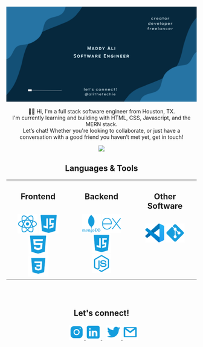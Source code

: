 ![Github Banner](https://github.com/maddyali/readme-assets/blob/main/profile-images/banner.png)
<p align="center">
👋🏽 Hi, I'm a full stack software engineer from Houston, TX.
<br>
I'm currently learning and building with HTML, CSS, Javascript, and the MERN stack. 
<br>
Let’s chat! Whether you're looking to collaborate, or just have a conversation with a good friend you haven’t met yet, get in touch!
</p>
<div align="center">
  <img src="https://github-readme-streak-stats.herokuapp.com/?user=maddyali&hide_border=true&currStreakNum=c9d1d9&ring=ffffff&background=0d1117&sideLabels=ffffff&sideNums=ffffff&fire=149ddd&currStreakLabel=c9d1d9&dates=0d1117">
</div>


<!---
maddyali/maddyali is a ✨ special ✨ repository because its `README.md` (this file) appears on your GitHub profile.
You can click the Preview link to take a look at your changes.
--->

<!-- LANGUAGES & TOOLS -->
<h2 align="center" color="white">Languages & Tools</h2>
<div align="center">
  <table>
    <tr>
      <td valign="top" width="33.3333%">
        <h2 align="center" color="white">Frontend </h2>
          <br>
          <div align="center">
            <img src="https://github.com/maddyali/readme-assets/blob/main/profile-images/tech-stack/react.svg" alt="React" height="52" />
            <img src="https://github.com/maddyali/readme-assets/blob/main/profile-images/tech-stack/javascript.svg" alt="Javascript" height="52" />
            <img src="https://github.com/maddyali/readme-assets/blob/main/profile-images/tech-stack/html5.svg" alt="HTML5" height="52" />
            <br>
            <img src="https://github.com/maddyali/readme-assets/blob/main/profile-images/tech-stack/css3.svg" alt="css3" height="55" />
          </div>
      </td>
      <td valign="top" width="33.3333%">
        <h2 align="center" color="white">Backend </h2>
          <br>
          <div align="center">
            <img src="https://github.com/maddyali/readme-assets/blob/main/profile-images/tech-stack/mongodb.svg" alt="MongoDB" height="50" />
            <img src="https://github.com/maddyali/readme-assets/blob/main/profile-images/tech-stack/express-js.svg" alt="ExpressJS" height="50" />
            <img src="https://github.com/maddyali/readme-assets/blob/main/profile-images/tech-stack/javascript.svg" alt="Javascript" height="50" />
            <br>
            <img src="https://github.com/maddyali/readme-assets/blob/main/profile-images/tech-stack/node-js.svg" alt="NodeJS" height="50" />
          </div>
      </td>
      <td valign="top" width="33.3333%">
        <h2 align="center" color="white">Other Software </h2>
          <br>
          <div align="center"> 
           <img src="https://github.com/maddyali/readme-assets/blob/main/profile-images/tech-stack/vscode.svg" alt="VScode" height="50" />
             <img src="https://github.com/maddyali/readme-assets/blob/main/profile-images/tech-stack/git.svg" alt="Git" height="50" />
          </div>
      </td>
    </tr>
  </table>
</div>
<br />
<br />
<!-- CONTACT -->
<h2 align="center" color="white">Let's connect!</h2>
<p align="center">
  <a href="https://www.instagram.com/alithetechie/" target="_blank">
    <img
      src="https://github.com/maddyali/readme-assets/blob/main/profile-images/socials/instagram.svg"
      alt="Instagram"
      width="40px"
      style="padding-left: 10px"
    />
  </a>

  <a href="https://www.linkedin.com/in/maddyali/" target="_blank">
    <img
      src="https://github.com/maddyali/readme-assets/blob/main/profile-images/socials/linkedin.svg"
      alt="Linkedin"
      width="40px"
    />
  </a>

  <a href="https://twitter.com/alithetechie" target="_blank">
    <img
      src="https://github.com/maddyali/readme-assets/blob/main/profile-images/socials/twitter.svg"
      alt="Twitter"
      width="40px"
      style="padding-left: 10px"
    />
  </a>

  <a href="mailto:maddyoali@gmail.com" target="_blank">
    <img
      src="https://github.com/maddyali/readme-assets/blob/main/profile-images/socials/gmail.svg"
      alt="email: maddyoali@gmail.com"
      width="40px"
    />
  </a>
</p>

